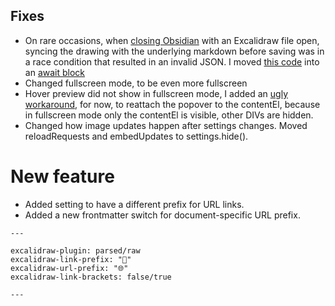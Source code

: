 ## Fixes
- On rare occasions, when [closing Obsidian](https://github.com/zsviczian/obsidian-excalidraw-plugin/blob/caee4f7500ba375e181e67f97e0682369a5e770a/src/main.ts#L896) with an Excalidraw file open, syncing the drawing with the underlying markdown before saving was in a race condition that resulted in an invalid JSON. I moved [this code](https://github.com/zsviczian/obsidian-excalidraw-plugin/blob/6d285466773e40e6dafd98f5e5715b39c0aab209/src/ExcalidrawView.ts#L167) into an [await block](https://github.com/zsviczian/obsidian-excalidraw-plugin/blob/caee4f7500ba375e181e67f97e0682369a5e770a/src/ExcalidrawView.ts#L159)
- Changed fullscreen mode, to be even more fullscreen
- Hover preview did not show in fullscreen mode, I added an [ugly workaround](https://github.com/zsviczian/obsidian-excalidraw-plugin/blob/caee4f7500ba375e181e67f97e0682369a5e770a/src/ExcalidrawView.ts#L765), for now, to reattach the popover to the contentEl, because in fullscreen mode only the contentEl is visible, other DIVs are hidden.
- Changed how image updates happen after settings changes. Moved reloadRequests and embedUpdates to settings.hide().

# New feature
- Added setting to have a different prefix for URL links.
- Added a new frontmatter switch for document-specific URL prefix. 
```
---

excalidraw-plugin: parsed/raw
excalidraw-link-prefix: "📍"
excalidraw-url-prefix: "🌐"
excalidraw-link-brackets: false/true

---
```